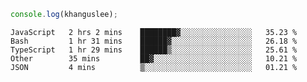 ```js
console.log(khanguslee);
```

<!--START_SECTION:waka-->
```text
JavaScript   2 hrs 2 mins    ████████▓░░░░░░░░░░░░░░░░   35.23 % 
Bash         1 hr 31 mins    ██████▓░░░░░░░░░░░░░░░░░░   26.18 % 
TypeScript   1 hr 29 mins    ██████▒░░░░░░░░░░░░░░░░░░   25.61 % 
Other        35 mins         ██▓░░░░░░░░░░░░░░░░░░░░░░   10.21 % 
JSON         4 mins          ▒░░░░░░░░░░░░░░░░░░░░░░░░   01.21 % 
```
<!--END_SECTION:waka-->

<!--
**khanguslee/khanguslee** is a ✨ _special_ ✨ repository because its `README.md` (this file) appears on your GitHub profile.

Here are some ideas to get you started:

- 🔭 I’m currently working on ...
- 🌱 I’m currently learning ...
- 👯 I’m looking to collaborate on ...
- 🤔 I’m looking for help with ...
- 💬 Ask me about ...
- 📫 How to reach me: ...
- 😄 Pronouns: ...
- ⚡ Fun fact: ...
-->
